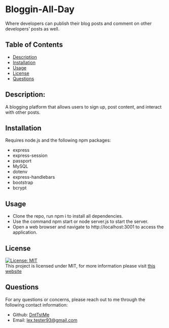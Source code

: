 # Bloggin-All-Day
Where developers can publish their blog posts and comment on other developers’ posts as well.

## Table of Contents

- [Description](#description)
- [Installation](#installation)
- [Usage](#usage)
- [License](#license)
- [Questions](#questions)

## Description:

A blogging platform that allows users to sign up, post content, and interact with other posts. 

## Installation

Requires node.js and the following npm packages:

- express
- express-session
- passport
- MySQL
- dotenv
- express-handlebars
- bootstrap
- bcrypt


## Usage

* Clone the repo, run npm i to install all dependencies.
* Use the command npm start or node server.js to start the server.
* Open a web browser and navigate to http://localhost:3001 to access the application.

 ## License

[![License: MIT](https://img.shields.io/badge/License-MIT-yellow.svg)](https://opensource.org/licenses/MIT) <br>
This project is licensed under MIT, for more information please visit [this website](https://opensource.org/licenses/MIT)

## Questions
For any questions or concerns, please reach out to me through the following contact information:

- Github: [DntTstMe](https://github.com/DntTstMe)
- Email: lex.tester93@gmail.com